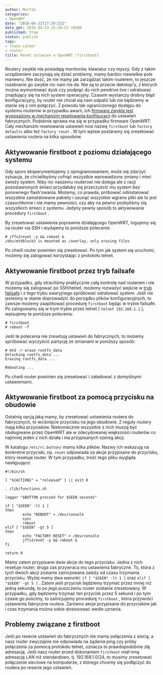 ```yaml
---
author: Morfik
categories:
- OpenWRT
date: "2016-04-23T17:30:52Z"
date_gmt: 2016-04-23 15:30:52 +0200
published: true
status: publish
tags:
- chaos-calmer
- router
title: Reset ustawień w OpenWRT (firstboot)
---
```


Routery zwykle nie posiadają monitorów, klawiatur czy myszy. Gdy z takim urządzeniem zaczynają się
dziać problemy, mamy bardzo niewielkie pole manewru. Nie dość, że nie mamy jak zarządzać takim
routerem, to jeszcze rozebranie go zwykle nic nam nie da. Nie są to przecie dekstop'y, z których
można wymontować dysk czy podpiąć do nich pendrive live i odratować znajdujący się na nich system
operacyjny. Czasem wystarczy drobny błąd konfiguracyjny, by router nie chciał się nam odpalić lub
nie będziemy w stanie się z nim połączyć. Z powodu tak ograniczonego dostępu do systemu routerów w
przypadku awarii, ich [firmware zwykle jest wyposażony w mechanizm resetowania
konfiguracji](http://www.tp-link.com/en/faq-140.html) do ustawień fabrycznych. Podobnie sprawa ma
się w przypadku firmware OpenWRT. Cały mechanizm resetowania ustawień nosi nazwę `firstboot` lub
`factory defaults` albo też `factory reset` . W tym wpisie postaramy się zresetować ustawienia
routera na kilka sposobów.

<!--more-->
## Aktywowanie firstboot z poziomu działającego systemu

Gdy sporo eksperymentujemy z oprogramowaniem, może się zdarzyć sytuacja, że chcielibyśmy cofnąć
wszystkie wprowadzone zmiany i mieć świeży system. Niby nic naszemu routerowi nie dolega ale z racji
pozostawionych śmieci przydałoby się przeczyścić mu system bez ponownego flash'owania. Możemy, co
prawda, próbować odinstalować wszystkie zainstalowane pakiety i usunąć wszystkie wgrane pliki ale to
jest czasochłonne i nie mamy pewności, czy aby na pewno pozbyliśmy się wszystkich śmieci z systemu.
Jedyny pewny sposób to aktywowanie procedury `firstboot` .

By zresetować ustawienia poprawnie działającego OpenWRT, logujemy się na router via SSH i wydajemy
to poniższe polecenie:

    # jffs2reset -y && reboot &
    /dev/mtdblock3 is mounted as /overlay, only erasing files

Po chwili router powinien się zresetować. Po tym jak system się uruchomi, możemy się zalogować
korzystając z protokołu telnet.

## Aktywowanie firstboot przez tryb failsafe

W przypadku, gdy straciliśmy praktycznie całą kontrolę nad routerem i nie możemy się zalogować po
SSH/telnet, możemy rozważyć wejście w [tryb
failsafe](/post/tryb-ratunkowy-failsafe-w-openwrt/) i z tego trybu awaryjnego
spróbować odratować system. Jeśli nie jesteśmy w stanie doprowadzić do porządku plików
konfiguracyjnych, to zawsze możemy zaaplikować procedurę `firstboot` będąc w trybie failsafe. Po
zalogowaniu się w trym trybie przez telnet ( `telnet 192.168.1.1` ), wpisujemy te poniższe
polecenia:

    # firstboot
    # reboot -f

Jeśli te polecenia nie zresetują ustawień do fabrycznych, to możemy spróbować wyczyścić partycję ze
zmianami w poniższy sposób:

    # mtd -r erase rootfs_data
    Unlocking rootfs_data ...
    Erasing rootfs_data ...

    Rebooting ...

Po chwili router powinien się zresetować i załadować z domyślnymi ustawieniami.

## Aktywowanie firstboot za pomocą przycisku na obudowie

Ostatnią opcją jaką mamy, by zresetować ustawienia routera do fabrycznych, to wciśnięcie przycisku
na jego obudowie. Z reguły routery mają kilka przycisków. Niekoniecznie wszystkie z nich muszą być
obsługiwane przez OpenWRT ale w zdecydowanej większości routerów co najmniej jeden z nich działa i
ma przypisanych szereg akcji.

W katalogu `/etc/rc.button/` mamy kilka plików. Nazwy ich wskazują na konkretne przyciski, np.
`reset` odpowiada za akcje przypisane do przycisku, który resetuje router. W tym przypadku, treść
tego pliku wygląda następująco:

    #!/bin/sh

    [ "${ACTION}" = "released" ] || exit 0

    . /lib/functions.sh

    logger "$BUTTON pressed for $SEEN seconds"

    if [ "$SEEN" -lt 1 ]
    then
            echo "REBOOT" > /dev/console
            sync
            reboot
    elif [ "$SEEN" -gt 5 ]
    then
            echo "FACTORY RESET" > /dev/console
            jffs2reset -y && reboot &
    fi

    return 0

Mamy zatem przypisane dwie akcje do tego przycisku. Jedna z nich resetuje router, druga zaś
przywraca mu ustawienia fabryczne. To, która z tych dwóch akcji zostanie zainicjowana zależy od
czasu trzymania przycisku. Wyżej mamy dwa warunki: `if [ "$SEEN" -lt 1 ]` oraz `elif [ "$SEEN" -gt 5
]` . Zatem jeśli przycisk będziemy trzymać przez mniej niż jedną sekundę, to po jego puszczeniu
router zostanie zresetowany. W przypadku, gdy będziemy trzymać ten przycisk przez 5 sekund i po tym
czasie go puścimy, to zainicjujemy procedurę `firstboot` , która przywróci ustawienia fabryczne
routera. Zarówno akcje przypisane do przycisków jak i czas trzymania można sobie dostosować wedle
uznania.

## Problemy związane z firstboot

Jeśli po resecie ustawień do fabrycznych nie mamy połączenia z siecią, a nasz router zwyczajnie nie
odpowiada na żądania ping czy próby połączenia za pomocą protokołu telnet, oznacza to prawdopodobnie
złą adresację. Jeśli nasz router przed dokonaniem `firstboot` miał inną adresację LAN niż
standardowo, tj. 192.168.1.0/24, to musimy zresetować połączenie sieciowe na komputerze, z którego
chcemy się podłączyć do routera po resecie jego ustawień.
